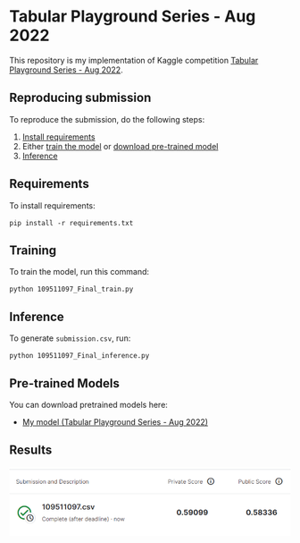 # Tabular Playground Series - Aug 2022

This repository is my implementation of Kaggle competition [Tabular Playground Series - Aug 2022](https://www.kaggle.com/competitions/tabular-playground-series-aug-2022). 

## Reproducing submission <!-- omit in toc -->

To reproduce the submission, do the following steps:

1. [Install requirements](#requirements-)
2. Either [train the model](#training-) or [download pre-trained model](#pre-trained-models-)
3. [Inference](#inference-)

## Requirements <!-- omit in toc -->

To install requirements:

```setup
pip install -r requirements.txt
```

## Training <!-- omit in toc -->

To train the model, run this command:

```train
python 109511097_Final_train.py
```

## Inference <!-- omit in toc -->

To generate `submission.csv`, run:

```inference
python 109511097_Final_inference.py
```

## Pre-trained Models <!-- omit in toc -->

You can download pretrained models here:

- [My model (Tabular Playground Series - Aug 2022)](https://drive.google.com/drive/folders/1wObwEOhzw-oZiYgbFrYTKugCwZaobdkG?usp=share_link)

## Results <!-- omit in toc -->

![](assets/20230107152401.png)  